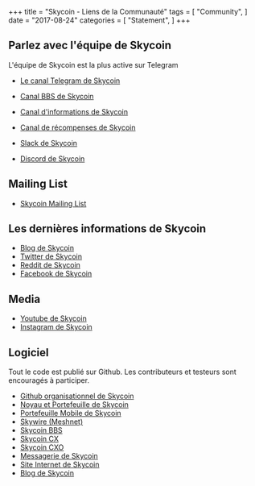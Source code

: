 +++
title = "Skycoin - Liens de la Communauté"
tags = [
    "Community",
]
date = "2017-08-24"
categories = [
    "Statement",
]
+++

Parlez avec l'équipe de Skycoin
--------------------------

L'équipe de Skycoin est la plus active sur Telegram

* [Le canal Telegram de Skycoin](https://t.me/Skycoin)
* [Canal BBS de Skycoin](https://t.me/skycoinbbs)
* [Canal d'informations de Skycoin](https://t.me/skycoinnews)
* [Canal de récompenses de Skycoin](https://t.me/skycoinbounty)

* [Slack de Skycoin](https://skycoin.herokuapp.com)
* [Discord de Skycoin](https://discord.gg/MTepVHE)

Mailing List
------------

* [Skycoin Mailing List](http://eepurl.com/c4DyAv)

Les dernières informations de Skycoin
------------

* [Blog de Skycoin](https://www.skycoin.net/blog/)
* [Twitter de Skycoin](https://twitter.com/skycoinproject)
* [Reddit de Skycoin](https://reddit.com/r/skycoinproject)
* [Facebook de Skycoin](https://www.facebook.com/skycoinproject)

Media
-----

* [Youtube de Skycoin](https://www.youtube.com/channel/UCzLASufel2No4vSt4rudHSQ)
* [Instagram de Skycoin](https://www.instagram.com/skycoinproject/)

Logiciel
--------

Tout le code est publié sur Github. Les contributeurs et testeurs sont encouragés à participer.

* [Github organisationnel de Skycoin](https://github.com/skycoin)
* [Noyau et Portefeuille de Skycoin](https://github.com/skycoin/skycoin)
* [Portefeuille Mobile de Skycoin](https://github.com/skycoin/skycoin-mobilewallet)
* [Skywire (Meshnet)](https://github.com/skycoin/skywire)
* [Skycoin BBS](https://github.com/skycoin/bbs)
* [Skycoin CX](https://github.com/skycoin/cx)
* [Skycoin CXO](https://github.com/skycoin/cxo)
* [Messagerie de Skycoin](https://github.com/skycoin/net)
* [Site Internet de Skycoin](https://github.com/skycoin/skycoin.net)
* [Blog de Skycoin](https://github.com/skycoin/blog)
